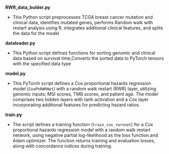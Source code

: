 **RWR_data_bulder.py** 

- This Python script preprocesses TCGA breast cancer mutation and clinical data, identifies mutated genes, performs Random walk with restart analysis using R, integrates additional clinical features, and splits the data for the  model

**dataloader.py**
- This Python script defines functions for sorting genomic and clinical data based on survival time,Converts the sorted data to PyTorch tensors with the specified data type

**model.py**
- This PyTorch script defines a Cox proportional hazards regression model (`CoxPhRWRNet`) with a random walk restart (RWR) layer, utilizing genomic inputs, MSI scores, TMB scores, and patient age. The model comprises two hidden layers with tanh activation and a Cox layer incorporating additional features for predicting hazard ratios.

**train.py**
- The script defines a training function (`train_cox_rwrnnet`) for a Cox proportional hazards regression model with a random walk restart network, using negative partial log-likelihood as the loss function and Adam optimizer. The function returns training and evaluation losses, along with concordance indices during training.
